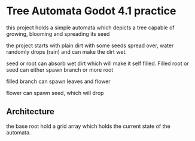 # Tree Automata Godot 4.1 practice

this project holds a simple automata which depicts a tree capable of growing, blooming and spreading its seed

the project starts with plain dirt with some seeds spread over, water randomly drops (rain) and can make the dirt wet.

seed or root can absorb wet dirt which will make it self filled. Filled root or seed can either spawn branch or more root

filled branch can spawn leaves and flower

flower can spawn seed, which will drop

## Architecture

the base root hold a grid array which holds the current state of the automata. 
